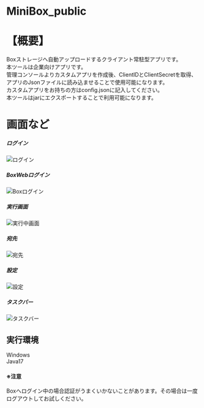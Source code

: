 # MiniBox_public

# 【概要】
Boxストレージへ自動アップロードするクライアント常駐型アプリです。<br>
本ツールは企業向けアプリです。<br>
管理コンソールよりカスタムアプリを作成後、ClientIDとClientSecretを取得、アプリのJsonファイルに読み込ませることで使用可能になります。<br>
カスタムアプリをお持ちの方はconfig.jsonに記入してください。<br>
本ツールはjarにエクスポートすることで利用可能になります。<br>

# 画面など
##### ログイン
![ログイン](https://github.com/mets-sider/MiniBox_public/assets/83691880/8348d69b-e167-4a96-bccd-98b2b3171022)
##### BoxWebログイン
![Boxログイン](https://github.com/mets-sider/MiniBox_public/assets/83691880/ed8f35d2-f8e8-493b-91a9-f241958ac44e)
##### 実行画面
![実行中画面](https://github.com/mets-sider/MiniBox_public/assets/83691880/a1d8ac74-0d9a-412d-9fde-d1f6ecb2583c)
##### 宛先
![宛先](https://github.com/mets-sider/MiniBox_public/assets/83691880/e0e85434-a9ab-430d-b149-52b02ad8dfee)
##### 設定
![設定](https://github.com/mets-sider/MiniBox_public/assets/83691880/3e8653d0-16b8-40a2-b136-13fcd449c9a0)
##### タスクバー
![タスクバー](https://github.com/mets-sider/MiniBox_public/assets/83691880/b8d90838-d1dc-4150-8070-959ced9729ab)

## 実行環境
Windows<br>
Java17

#### ※注意
Boxへログイン中の場合認証がうまくいかないことがあります。その場合は一度ログアウトしてお試しください。


